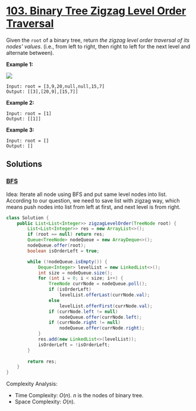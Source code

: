 # [103. Binary Tree Zigzag Level Order Traversal](https://leetcode.com/problems/binary-tree-zigzag-level-order-traversal/)

Given the `root` of a binary tree, return _the zigzag level order traversal of its nodes' values_. (i.e., from left to right, then right to left for the next level and alternate between).

**Example 1:**

![](https://assets.leetcode.com/uploads/2021/02/19/tree1.jpg)

```
Input: root = [3,9,20,null,null,15,7]
Output: [[3],[20,9],[15,7]]
```

**Example 2:**

```
Input: root = [1]
Output: [[1]]
```

**Example 3:**

```
Input: root = []
Output: []
```

## Solutions
### [BFS](BinaryTreeZigzagLevelOrderTraversal.java)

Idea: Iterate all node using BFS and put same level nodes into list. According to our question,  we need to save list with zigzag way, which means push nodes into list from left at first, and next level is from right.

```java
class Solution {
    public List<List<Integer>> zigzagLevelOrder(TreeNode root) {
        List<List<Integer>> res = new ArrayList<>();
        if (root == null) return res;
        Queue<TreeNode> nodeQueue = new ArrayDeque<>();
        nodeQueue.offer(root);
        boolean isOrderLeft = true;

        while (!nodeQueue.isEmpty()) {
            Deque<Integer> levelList = new LinkedList<>();
            int size = nodeQueue.size();
            for (int i = 0; i < size; i++) {
                TreeNode currNode = nodeQueue.poll();
                if (isOrderLeft)
                    levelList.offerLast(currNode.val);
                else
                    levelList.offerFirst(currNode.val);
                if (currNode.left != null)
                    nodeQueue.offer(currNode.left);
                if (currNode.right != null)
                    nodeQueue.offer(currNode.right);
            }
            res.add(new LinkedList<>(levelList));
            isOrderLeft = !isOrderLeft;
        }
        
        return res;
    }
}
```

Complexity Analysis:

- Time Complexity: $O(n)$. $n$ is the nodes of binary tree.
- Space Complexity: $O(n)$.
